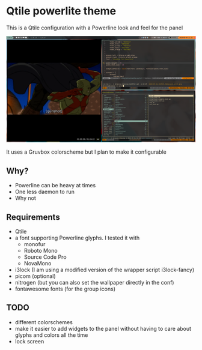 # Qtile powerlite theme

This is a Qtile configuration with a Powerline look and feel for the panel

![Screenshot](qtile-powerlite-screenshot1.png)

It uses a Gruvbox colorscheme but I plan to make it configurable

## Why?

* Powerline can be heavy at times
* One less daemon to run
* Why not

## Requirements

* Qtile
* a font supporting Powerline glyphs. I tested it with
  * monofur
  * Roboto Mono
  * Source Code Pro
  * NovaMono
* i3lock (I am using a modified version of the wrapper script i3lock-fancy)
* picom (optional)
* nitrogen (but you can also set the wallpaper directly in the conf)
* fontawesome fonts (for the group icons)

## TODO

* different colorschemes
* make it easier to add widgets to the panel without having to care about
  glyphs and colors all the time
* lock screen
